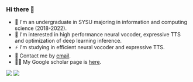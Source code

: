 ### Hi there 👋

- 🏫 I'm an undergraduate in SYSU majoring in information and computing science (2018-2022).
- 🌱 I'm interested in high performance neural vocoder, expressive TTS and optimization of deep learning inference.
- ⚡ I'm studying in efficient neural vocoder and expressive TTS.
- 💬 Contact me by [email](mailto:xcmyz@outlook.com).
- 👨‍🎓 My Google scholar page is [here](https://scholar.google.com/citations?user=vqbQ1dQAAAAJ&hl=zh-CN).

<!-- <img src="https://github-readme-stats.vercel.app/api?username=xcmyz&show_icons=true&icon_color=805AD5&text_color=718096&bg_color=ffffff&hide_title=true" /> -->

<!-- - 👯 I’m looking to collaborate on ...
- 🤔 I’m looking for help with ...
- 💬 Ask me about ...
- 📫 How to reach me: ...
- 😄 Pronouns: ...
- ⚡ Fun fact: ... -->

<image src="https://github-readme-stats.vercel.app/api?username=xcmyz&show_icons=true" />
<image src="https://github-readme-stats.vercel.app/api/top-langs?username=xcmyz&layout=compact&show_icons=true" />
